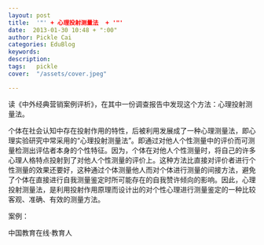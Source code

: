 ```yaml
---
layout: post  
title:  '"' + 心理投射测量法  + '"'
date:  2013-01-30 10:48 + ":00" 
author: Pickle Cai  
categories: EduBlog  
keywords: 
description:   
tags:	pickle   
cover:  "/assets/cover.jpeg"  

---  
```

    
读《中外经典营销案例评析》，在其中一份调查报告中发现这个方法：心理投射测量法。

个体在社会认知中存在投射作用的特性，后被利用发展成了一种心理测量法，即心理实验研究中常采用的“心理投射测量法”。即通过对他人个性测量中的评价而可测量检测出评估者本身的个性特征。因为，个体在对他人个性测量时，将自己的许多心理人格特点投射到了对他人个性测量的评价上。这种方法比直接对评价者进行个性测量的效果还要好，这种通过个体测量他人而对个体进行测量的间接方法，避免了个体在直接进行自我测量鉴定时所可能存在的自我赞许倾向的影响。因此，心理投射测量法，是利用投射作用原理而设计出的对个性心理进行测量鉴定的一种比较客观、准确、有效的测量方法。

案例：

		 



		    
 中国教育在线·教育人

